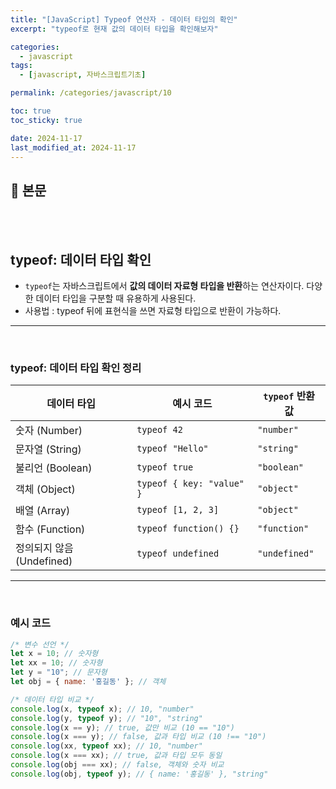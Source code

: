 ```yaml
---
title: "[JavaScript] Typeof 연산자 - 데이터 타입의 확인"
excerpt: "typeof로 현재 값의 데이터 타입을 확인해보자"

categories:
  - javascript
tags:
  - [javascript, 자바스크립트기초]

permalink: /categories/javascript/10

toc: true
toc_sticky: true

date: 2024-11-17
last_modified_at: 2024-11-17
---
```


## 🦥 본문

<br>
<br>

## typeof: 데이터 타입 확인

- `typeof`는 자바스크립트에서 **값의 데이터  자료형 타입을 반환**하는 연산자이다. 다양한 데이터 타입을 구분할 때 유용하게 사용된다.
- 사용법 : typeof 뒤에 표현식을 쓰면 자료형 타입으로 반환이 가능하다.

---

<br>

### typeof: 데이터 타입 확인 정리

| 데이터 타입                | 예시 코드               | `typeof` 반환 값        |
|---------------------------|------------------------|------------------------|
| 숫자 (Number)             | `typeof 42`            | `"number"`             |
| 문자열 (String)           | `typeof "Hello"`       | `"string"`             |
| 불리언 (Boolean)          | `typeof true`          | `"boolean"`            |
| 객체 (Object)             | `typeof { key: "value" }` | `"object"`         |
| 배열 (Array)              | `typeof [1, 2, 3]`     | `"object"`             |
| 함수 (Function)           | `typeof function() {}` | `"function"`           |
| 정의되지 않음 (Undefined) | `typeof undefined`     | `"undefined"`          |


---

<br>

### 예시 코드

```jsx
/* 변수 선언 */
let x = 10; // 숫자형
let xx = 10; // 숫자형
let y = "10"; // 문자형
let obj = { name: '홍길동' }; // 객체

/* 데이터 타입 비교 */
console.log(x, typeof x); // 10, "number"
console.log(y, typeof y); // "10", "string"
console.log(x == y); // true, 값만 비교 (10 == "10")
console.log(x === y); // false, 값과 타입 비교 (10 !== "10")
console.log(xx, typeof xx); // 10, "number"
console.log(x === xx); // true, 값과 타입 모두 동일
console.log(obj === xx); // false, 객체와 숫자 비교
console.log(obj, typeof y); // { name: '홍길동' }, "string"

```
<br>
<br>



